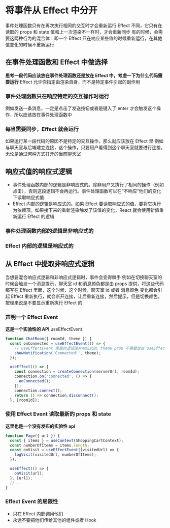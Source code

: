 # 将事件从 Effect 中分开

事件处理函数只有在再次执行相同的交互时才会重新运行
Effect 不同，它只有在读取的 props 和 state 值和上一次渲染不一样时，才会重新同步
有的时候，会需要这两种行为的混合体：即一个 Effect 只在响应某些值的时候重新运行，在其他值变化的时候不重新运行

## 在事件处理函数和 Effect 中做选择

**思考一段代码应该放在事件处理函数还是放在 Effect 中，考虑一下为什么代码需要运行**
Effect 允许你指定由渲染自身，而不是特定事件引起的副作用

### 事件处理函数只在响应特定的交互操作时运行

例如发送一条消息，一定是点击了发送按钮或者是键入了 enter 才会触发这个操作，所以应该放在事件处理函数中

### 每当需要同步，Effect 就会运行

如果运行某一段代码的原因不是特定的交互操作，那么就应该放在 Effect 里
例如与聊天室与后端建立连接，这个操作，只要用户看得到这个聊天室就要进行连接，无论是通过何种方式打开的当前聊天室

## 响应式值的响应式逻辑

- 事件处理函数内部的逻辑是非响应式的。除非用户又执行了相同的操作（例如点击），否则这段逻辑不会再运行。事件处理函数可以在“不响应”他们的变化下读取响应式值
- Effect 内部的逻辑是响应式的。如果 Effect 要读取响应式的值，要将它执行为依赖项。如果接下来的重新渲染触发了该值的变化，React 就会使用新值重新运行 Effect 的逻辑

### 事件处理函数内部的逻辑是非响应式的

### Effect 内部的逻辑是响应式的

## 从 Effect 中提取非响应式逻辑

当想要混合响应式逻辑和非响应式逻辑时，事件会变得棘手
例如在切换聊天室的时候会触发一个消息提示，聊天室 id 和消息颜色都是由 props 提供，将这些代码都写在 Effect 里面，这个时候，这个时候，聊天室 id 或者 消息颜色 变化都会引起 Effect 重新执行，就会断开连接，让后重新连接，然后提示，但是切换颜色，按理来说是不要显示重新执行 Effect 的

### 声明一个 Effect Event

**这是一个实验性的 API**
useEffectEvent

```jsx
function ChatRoom({ roomId, theme }) {
  const onConnected = useEffectEvent(() => {
    // useEffectEvent 里面的逻辑是非响应式的，theme prop 不需要放在 useEffect 的依赖里面
    showNotification('Connected!', theme);
  });

  useEffect(() => {
    const connection = createConnection(serverUrl, roomId);
    connection.on('connected', () => {
      onConnected();
    });
    connection.connect();
    return () => connection.disconnect();
  }, [roomId]);
```

### 使用 Effect Event 读取最新的 props 和 state

**这里也是一个没有发布的实验性 api**

```js
function Page({ url }) {
  const { items } = useContext(ShoppingCartContext);
  const numberOfItems = items.length;
  const onVisit = useEffectEvent((visitedUrl) => {
    logVisit(visitedUrl, numberOfItems);
  });

  useEffect(() => {
    onVisit(url);
  }, [url]);
  // ...
}
```

### Effect Event 的局限性

- 只在 Effect 内部调用他们
- 永远不要把他们传给其他的组件或者 Hook
